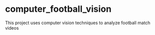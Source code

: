 # computer_football_vision
This project uses computer vision techniques to analyze football match videos
